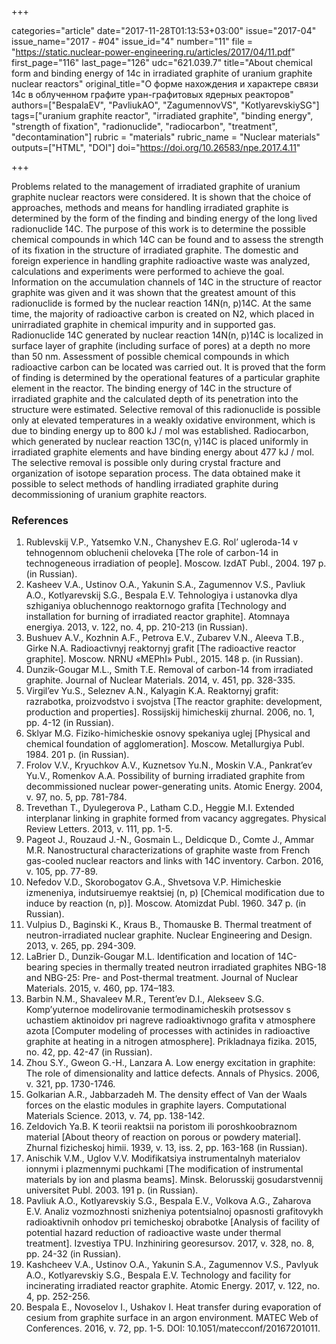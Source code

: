 +++

categories="article"
date="2017-11-28T01:13:53+03:00"
issue="2017-04"
issue_name="2017 - #04"
issue_id="4"
number="11"
file = "https://static.nuclear-power-engineering.ru/articles/2017/04/11.pdf"
first_page="116"
last_page="126"
udc="621.039.7"
title="About chemical form and binding energy of 14c in irradiated graphite of uranium graphite nuclear reactors"
original_title="О форме нахождения и характере связи 14c в облученном графите уран-графитовых ядерных реакторов"
authors=["BespalaEV", "PavliukAO", "ZagumennovVS", "KotlyarevskiySG"]
tags=["uranium	graphite reactor", "irradiated graphite", "binding energy", "strength of fixation", "radionuclide", "radiocarbon", "treatment", "decontamination"]
rubric = "materials"
rubric_name = "Nuclear materials"
outputs=["HTML", "DOI"]
doi="https://doi.org/10.26583/npe.2017.4.11"

+++

Problems related to the management of irradiated graphite of uranium	graphite nuclear reactors were considered. It is shown that the choice of approaches, methods and means for handling irradiated graphite is determined by the form of the finding and binding energy of the long	lived radionuclide 14C. The purpose of this work is to determine the possible chemical compounds in which 14C can be found and to assess the strength of its fixation in the structure of irradiated graphite. The domestic and foreign experience in handling graphite radioactive waste was analyzed, calculations and experiments were performed to achieve the goal. Information on the accumulation channels of 14C in the structure of reactor graphite was given and it was shown that the greatest amount of this radionuclide is formed by the nuclear reaction 14N(n, p)14C. At the same time, the majority of radioactive carbon is created on N2, which placed in unirradiated graphite in chemical impurity and in supported gas. Radionuclide 14C generated by nuclear reaction 14N(n, p)14C is localized in surface layer of graphite (including surface of pores) at a depth no more than 50 nm. Assessment of possible chemical compounds in which radioactive carbon can be located was carried out. It is proved that the form of finding is determined by the operational features of a particular graphite element in the reactor. The binding energy of 14C in the structure of irradiated graphite and the calculated depth of its penetration into the structure were estimated. Selective removal of this radionuclide is possible only at elevated temperatures in a weakly oxidative environment, which is due to binding energy up to 800 kJ / mol was established. Radiocarbon, which generated by nuclear reaction 13C(n, γ)14C is placed uniformly in irradiated graphite elements and have binding energy about 477 kJ / mol. The selective removal is possible only during crystal fracture and organization of isotope separation process. The data obtained make it possible to select methods of handling irradiated graphite during decommissioning of uranium	graphite reactors.

### References

1. Rublevskij V.P., Yatsemko V.N., Chanyshev E.G. Rol’ ugleroda-14 v tehnogennom obluchenii cheloveka [The role of carbon-14 in technogeneous irradiation of people]. Moscow. IzdAT Publ., 2004. 197 p. (in Russian).
2. Kasheev V.A., Ustinov O.A., Yakunin S.A., Zagumennov V.S., Pavliuk A.O., Kotlyarevskij S.G., Bespala E.V. Tehnologiya i ustanovka dlya szhiganiya obluchennogo reaktornogo grafita [Technology and installation for burning of irradiated reactor graphite]. Atomnaya energiya. 2013, v. 122, no. 4, pp. 210-213 (in Russian).
3. Bushuev A.V., Kozhnin A.F., Petrova E.V., Zubarev V.N., Aleeva T.B., Girke N.A. Radioactivnyj reaktornyj grafit [The radioactive reactor graphite]. Moscow. NRNU «MEPhI» Publ., 2015. 148 p. (in Russian).
4. Dunzik-Gougar M.L., Smith T.E. Removal of carbon-14 from irradiated graphite. Journal of Nuclear Materials. 2014, v. 451, pp. 328-335.
5. Virgil’ev Yu.S., Seleznev A.N., Kalyagin K.A. Reaktornyj grafit: razrabotka, proizvodstvo i svojstva [The reactor graphite: development, production and properties]. Rossijskij himicheskij zhurnal. 2006, no. 1, pp. 4-12 (in Russian).
6. Sklyar M.G. Fiziko-himicheskie osnovy spekaniya uglej [Physical and chemical foundation of agglomeration]. Moscow. Metallurgiya Publ. 1984. 201 p. (in Russian).
7. Frolov V.V., Kryuchkov A.V., Kuznetsov Yu.N., Moskin V.A., Pankrat’ev Yu.V., Romenkov A.A. Possibility of burning irradiated graphite from decommissioned nuclear power-generating units. Atomic Energy. 2004, v. 97, no. 5, pp. 781-784.
8. Trevethan T., Dyulegerova P., Latham C.D., Heggie M.I. Extended interplanar linking in graphite formed from vacancy aggregates. Physical Review Letters. 2013, v. 111, pp. 1-5.
9. Pageot J., Rouzaud J.-N., Gosmain L., Deldicque D., Comte J., Ammar M.R. Nanostructural characterizations of graphite waste from French gas-cooled nuclear reactors and links with 14C inventory. Carbon. 2016, v. 105, pp. 77-89.
10. Nefedov V.D., Skorobogatov G.A., Shvetsova V.P. Himicheskie izmeneniya, indutsiruemye reaktsiej (n, p) [Chemical modification due to induce by reaction (n, p)]. Moscow. Atomizdat Publ. 1960. 347 p. (in Russian).
11. Vulpius D., Baginski K., Kraus B., Thomauske B. Thermal treatment of neutron-irradiated nuclear graphite. Nuclear Engineering and Design. 2013, v. 265, pp. 294-309.
12. LaBrier D., Dunzik-Gougar M.L. Identification and location of 14C-bearing species in thermally treated neutron irradiated graphites NBG-18 and NBG-25: Pre- and Post-thermal treatment. Journal of Nuclear Materials. 2015, v. 460, pp. 174–183.
13. Barbin N.M., Shavaleev M.R., Terent’ev D.I., Alekseev S.G. Komp’yuternoe modelirovanie termodinamicheskih protsessov s uchastiem aktinoidov pri nagreve radioaktivnogo grafita v atmosphere azota [Computer modeling of processes with actinides in radioactive graphite at heating in a nitrogen atmosphere]. Prikladnaya fizika. 2015, no. 42, pp. 42-47 (in Russian).
14. Zhou S.Y., Gweon G.-H., Lanzara A. Low energy excitation in graphite: The role of dimensionality and lattice defects. Annals of Physics. 2006, v. 321, pp. 1730-1746.
15. Golkarian A.R., Jabbarzadeh M. The density effect of Van der Waals forces on the elastic modules in graphite layers. Computational Materials Science. 2013, v. 74, pp. 138-142.
16. Zeldovich Ya.B. K teorii reaktsii na poristom ili poroshkoobraznom material [About theory of reaction on porous or powdery material]. Zhurnal fizicheskoj himii. 1939, v. 13, iss. 2, pp. 163-168 (in Russian).
17. Anischik V.M., Uglov V.V. Modifikatsiya instrumentalnyh materialov ionnymi i plazmennymi puchkami [The modification of instrumental materials by ion and plasma beams]. Minsk. Belorusskij gosudarstvennij universitet Publ. 2003. 191 p. (in Russian).
18. Pavliuk A.O., Kotlyarevskiy S.G., Bespala E.V., Volkova A.G., Zaharova E.V. Analiz vozmozhnosti snizheniya potentsialnoj opasnosti grafitovykh radioaktivnih onhodov pri temicheskoj obrabotke [Analysis of facility of potential hazard reduction of radioactive waste under thermal treatment]. Izvestiya TPU. Inzhiniring georesursov. 2017, v. 328, no. 8, pp. 24-32 (in Russian).
19. Kashcheev V.A., Ustinov O.A., Yakunin S.A., Zagumennov V.S., Pavlyuk A.O., Kotlyarevskiy S.G., Bespala E.V. Technology and facility for incinerating irradiated reactor graphite. Atomic Energy. 2017, v. 122, no. 4, pp. 252-256.
20. Bespala E., Novoselov I., Ushakov I. Heat transfer during evaporation of cesium from graphite surface in an argon environment. MATEC Web of Conferences. 2016, v. 72, pp. 1-5. DOI: 10.1051/matecconf/20167201011.